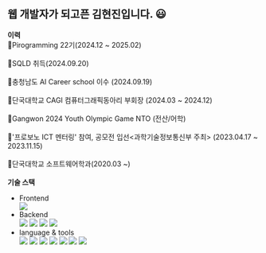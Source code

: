 ## 웹 개발자가 되고픈 김현진입니다. 😃

<b>이력</b><br>
📌Pirogramming 22기(2024.12 ~ 2025.02)<br>
<br>
📌SQLD 취득(2024.09.20)<br>
<br>
📌충청남도 AI Career school 이수 (2024.09.19)<br>
<br>
📌단국대학교 CAGI 컴퓨터그래픽동아리 부회장 (2024.03 ~ 2024.12)<br>
<br>
📌Gangwon 2024 Youth Olympic Game NTO (전산/어학)<br>
<br>
📌'프로보노 ICT 멘터링' 참여, 공모전 입선<과학기술정보통신부 주최> (2023.04.17 ~ 2023.11.15)<br>
<br>
📌단국대학교 소프트웨어학과(2020.03 ~)<br>
<br>
<b>기술 스택</b><br>
<ul>
  <li>Frontend</li>
  <article>
    <img src="https://img.shields.io/badge/React-20232A?style=for-the-badge&logo=react&logoColor=61DAFB">
  </article>
  <li>Backend</li>
  <article>
    <img src="https://img.shields.io/badge/django-092E20?style=for-the-badge&logo=django&logoColor=white">
    <img src="https://img.shields.io/badge/spring-6DB33F?style=for-the-badge&logo=spring&logoColor=white"> 
    <img src="https://img.shields.io/badge/MySQL-00000F?style=for-the-badge&logo=mysql&logoColor=white">
    <img src="https://img.shields.io/badge/mariaDB-003545?style=for-the-badge&logo=mariaDB&logoColor=white">
  </article>
  <li>language & tools</li>
  <article>
    <img src="https://img.shields.io/badge/Python-3776AB?style=for-the-badge&logo=python&logoColor=white">
    <img src="https://img.shields.io/badge/HTML-239120?style=for-the-badge&logo=html5&logoColor=white">
    <img src="https://img.shields.io/badge/CSS-239120?&style=for-the-badge&logo=css3&logoColor=white">
    <img src="https://img.shields.io/badge/JavaScript-F7DF1E?style=for-the-badge&logo=JavaScript&logoColor=white">
    <img src="https://img.shields.io/badge/Java-ED8B00?style=for-the-badge&logo=openjdk&logoColor=white">
    <img src="https://img.shields.io/badge/github-181717?style=for-the-badge&logo=github&logoColor=white">
<img src="https://img.shields.io/badge/git-F05032?style=for-the-badge&logo=git&logoColor=white">
  </article>
</ul>



<!--
**blueoxygens/blueoxygens** is a ✨ _special_ ✨ repository because its `README.md` (this file) appears on your GitHub profile.

Here are some ideas to get you started:

- 🔭 I’m currently working on ...
- 🌱 I’m currently learning ...
- 👯 I’m looking to collaborate on ...
- 🤔 I’m looking for help with ...
- 💬 Ask me about ...
- 📫 How to reach me: ...
- 😄 Pronouns: ...
- ⚡ Fun fact: ...
-->
